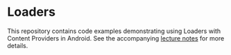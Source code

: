 # Loaders

This repository contains code examples demonstrating using Loaders with Content Providers in Android. See the accompanying [lecture notes](https://info448.github.io/loaders.html) for more details.